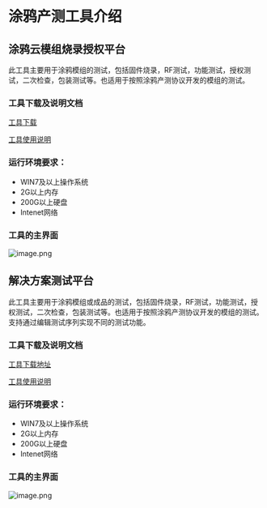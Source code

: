 # 涂鸦产测工具介绍

## 涂鸦云模组烧录授权平台          

此工具主要用于涂鸦模组的测试，包括固件烧录，RF测试，功能测试，授权测试，二次检查，包装测试等。也适用于按照涂鸦产测协议开发的模组的测试。

### 工具下载及说明文档

[工具下载](https://github.com/TuyaInc/TUYA_PTS_SDK/raw/master/Tools/TYDA_Setup_Online.exe)

[工具使用说明](<https://docs.tuya.com/zh/iot/smart-production/production-test-solution/production-testing-service-scope/production-test-tool/test>)

### 运行环境要求：
* WIN7及以上操作系统
* 2G以上内存
* 200G以上硬盘
* Intenet网络
  ​    
### 工具的主界面
![image.png](https://airtake-public-data.oss-cn-hangzhou.aliyuncs.com/goat/20191217/e38d6d5200c740ff85fc871fb164ffd1.png)


## 解决方案测试平台
此工具主要用于涂鸦模组或成品的测试，包括固件烧录，RF测试，功能测试，授权测试，二次检查，包装测试等。也适用于按照涂鸦产测协议开发的模组的测试。支持通过编辑测试序列实现不同的测试功能。

### 工具下载及说明文档

[工具下载地址](https://github.com/TuyaInc/TUYA_PTS_SDK/raw/master/Tools/Tuya.PTP.Installer(v1.0.7_release).msi)

[工具使用说明](<https://docs.tuya.com/zh/iot/smart-production/production-test-solution/production-testing-service-scope/production-test-tool/tuya-ptp>)

### 运行环境要求：
* WIN7及以上操作系统
* 2G以上内存
* 200G以上硬盘
* Intenet网络
  ​    
### 工具的主界面
![image.png](https://airtake-public-data.oss-cn-hangzhou.aliyuncs.com/goat/20191217/9fecb1fd216842009287d6dfe083698b.png)